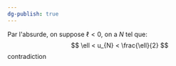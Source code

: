 ```yaml
---
dg-publish: true
---
```


Par l'absurde, on suppose $\ell < 0$, on a $N$ tel que:
$$
\ell < u_{N} < \frac{\ell}{2}
$$
contradiction